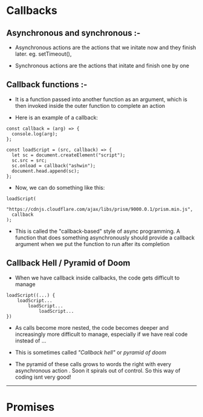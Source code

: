 # Callbacks

## Asynchronous and synchronous :-

- Asynchronous actions are the actions that we initate now and they finish later.
  eg. setTimeout(),

- Synchronous actions are the actions that initate and finish one by one

## Callback functions :-

- It is a function passed into another function as an argument, which is then invoked inside the outer function to complete an action

- Here is an example of a callback:

```
const callback = (arg) => {
  console.log(arg);
};

const loadScript = (src, callback) => {
  let sc = document.createElement("script");
  sc.src = src;
  sc.onload = callback("ashwin");
  document.head.append(sc);
};
```

- Now, we can do something like this:

```
loadScript(
  "https://cdnjs.cloudflare.com/ajax/libs/prism/9000.0.1/prism.min.js",
  callback
);
```

- This is called the "callback-based" style of async programming. A function that does something asynchronously should provide a callback argument when we put the function to run after its completion

## Callback Hell / Pyramid of Doom

- When we have callback inside callbacks, the code gets difficult to manage

```
loadScript((...) {
    loadScript...
        loadScript...
            loadScript...
})
```

- As calls become more nested, the code becomes deeper and increasingly more difficult to manage, especially if we have real code instead of ...

- This is sometimes called _"Callback hell"_ or _pyramid of doom_

- The pyramid of these calls grows to words the right with every asynchronous action . Soon it spirals out of control. So this way of coding isnt very good!

---

# Promises
